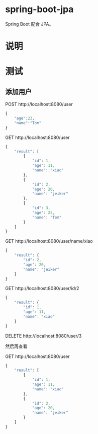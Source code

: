 # spring-boot-jpa

Spring Boot 配合 JPA。

# 说明

# 测试

## 添加用户

POST http://localhost:8080/user

```javascript
{
	"age":23,
	"name":"Tom"
}
```

GET http://localhost:8080/user

```javascript
{
    "result": [
        {
            "id": 1,
            "age": 11,
            "name": "xiao"
        },
        {
            "id": 2,
            "age": 20,
            "name": "jeiker"
        },
        {
            "id": 3,
            "age": 23,
            "name": "Tom"
        }
    ]
}
```

GET http://localhost:8080/user/name/xiao

```javascript
{
    "result": {
        "id": 2,
        "age": 20,
        "name": "jeiker"
    }
}
```

GET http://localhost:8080/user/id/2

```javascript
{
    "result": {
        "id": 1,
        "age": 11,
        "name": "xiao"
    }
}
```

DELETE http://localhost:8080/user/3

然后再查看

GET http://localhost:8080/user

```javascript
{
    "result": [
        {
            "id": 1,
            "age": 11,
            "name": "xiao"
        },
        {
            "id": 2,
            "age": 20,
            "name": "jeiker"
        }
    ]
}
```


